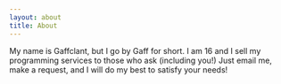 ```yaml
---
layout: about
title: About
---
```


My name is Gaffclant, but I go by Gaff for short. I am 16 and I sell my programming services to those who ask (including you!) Just email me, make a request, and I will do my best to satisfy your needs!
